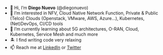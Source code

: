 - 👋 Hi, I’m **Diego Nuevo** (@diegonuevo)
- 👀 I’m interested in NFV, Cloud Native Network Function, Private & Public (Telco) Clouds (Openstack, VMware, AWS, Azure...), Kubernetes, (Net)DevOps, CI/CD tools
- 🌱 I’m currently learning about 5G architectures, O-RAN, Cloud, Kubernetes, Service Mesh and much more
- 🏝️ I find writing code very relaxing
- 📫 Reach me at [LinkedIn](https://www.linkedin.com/in/diegonuevo/) or [Twitter](https://twitter.com/diegonuevo_v6)
